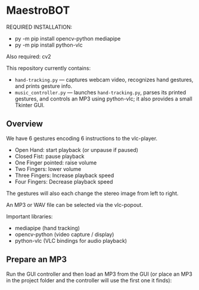 # MaestroBOT

REQUIRED INSTALLATION:
- py -m pip install opencv-python mediapipe
- py -m pip install python-vlc

Also required: cv2

This repository currently contains:
- `hand-tracking.py` — captures webcam video, recognizes hand gestures, and prints gesture info.
- `music_controller.py` — launches `hand-tracking.py`, parses its printed gestures, and controls an MP3 using python-vlc; it also provides a small Tkinter GUI.

## Overview

We have 6 gestures encoding 6 instructions to the vlc-player.
- Open Hand: start playback (or unpause if paused)
- Closed Fist: pause playback
- One Finger pointed: raise volume
- Two Fingers: lower volume
- Three Fingers: Increase playback speed
- Four Fingers: Decrease playback speed

The gestures will also each change the stereo image from left to right.

An MP3 or WAV file can be selected via the vlc-popout.

Important libraries:
- mediapipe (hand tracking)
- opencv-python (video capture / display)
- python-vlc (VLC bindings for audio playback)

## Prepare an MP3

Run the GUI controller and then load an MP3 from the GUI (or place an MP3 in the project folder and the controller will use the first one it finds):

